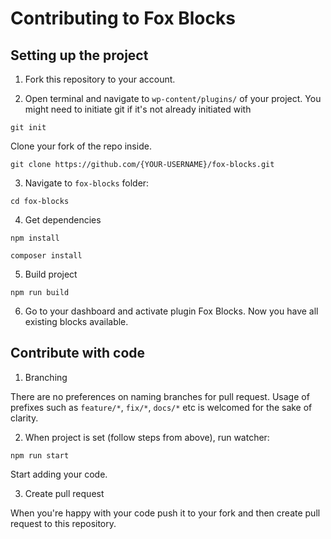 # Contributing to Fox Blocks

## Setting up the project

1. Fork this repository to your account.

2. Open terminal and navigate to `wp-content/plugins/` of your project. You might need to initiate git if it's not already initiated with

```
git init
```

Clone your fork of the repo inside.

```
git clone https://github.com/{YOUR-USERNAME}/fox-blocks.git
```

3. Navigate to `fox-blocks` folder:

```
cd fox-blocks
```

4. Get dependencies

```
npm install

composer install
```

5. Build project

```
npm run build
```

6. Go to your dashboard and activate plugin Fox Blocks. Now you have all existing blocks available.

## Contribute with code

1. Branching

There are no preferences on naming branches for pull request. Usage of prefixes such as `feature/*`, `fix/*`, `docs/*` etc is welcomed for the sake of clarity.

2. When project is set (follow steps from above), run watcher:

```
npm run start
```

Start adding your code.

3. Create pull request

When you're happy with your code push it to your fork and then create pull request to this repository.

